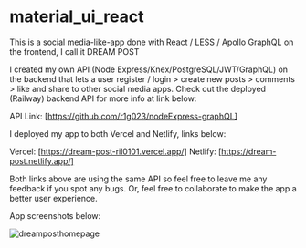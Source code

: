 # material_ui_react

This is a social media-like-app done with React / LESS / Apollo GraphQL on the frontend, I call it DREAM POST

I created my own API (Node Express/Knex/PostgreSQL/JWT/GraphQL) on the backend that lets a user register / login > create new posts > comments > like and share to other social media apps. Check out the deployed (Railway)
 backend API for more info at link below: 

API Link: [https://github.com/r1g023/nodeExpress-graphQL]

I deployed my app to both Vercel and Netlify, links below: 

Vercel: [https://dream-post-ril0101.vercel.app/]
Netlify: [https://dream-post.netlify.app/] 

Both links above are using the same API so feel free to leave me any feedback if you spot any bugs. Or, feel free to collaborate to make the app a better user experience. 

App screenshots below: 

![dreamposthomepage](https://github.com/r1g023/material_ui_react/assets/57161327/a256ac08-632d-4c65-884b-76106e4946e1)
